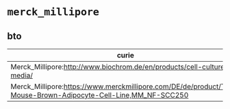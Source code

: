 # `merck_millipore`

## bto

| curie                                                                                                          |   usages | nodes                                                     |
|----------------------------------------------------------------------------------------------------------------|----------|-----------------------------------------------------------|
| Merck_Millipore:http://www.biochrom.de/en/products/cell-culture-media/                                         |        1 | [BTO:0005971](http://purl.obolibrary.org/obo/BTO_0005971) |
| Merck_Millipore:https://www.merckmillipore.com/DE/de/product/T37i-Mouse-Brown-Adipocyte-Cell-Line,MM_NF-SCC250 |        1 | [BTO:0006477](http://purl.obolibrary.org/obo/BTO_0006477) |

